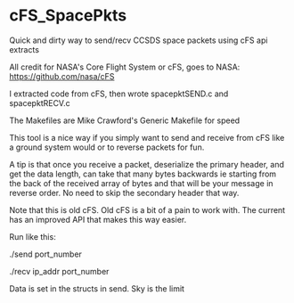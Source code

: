 # cFS_SpacePkts
Quick and dirty way to send/recv CCSDS space packets using cFS  api extracts

All credit for NASA's Core Flight System or cFS, goes to NASA:
https://github.com/nasa/cFS

I extracted code from cFS, then wrote spacepktSEND.c and spacepktRECV.c

The Makefiles are Mike Crawford's Generic Makefile for speed

This tool is a nice way if you simply want to send and receive from cFS like a
ground system would or to reverse packets for fun.

A tip is that once you receive a packet, deserialize the primary header, and get the
data length, can take that many bytes backwards ie starting from the back of the 
received array of bytes and that will be your message in reverse order. No need to
skip the secondary header that way.

Note that this is old cFS. Old cFS is a bit of a pain to work with. The current has an
improved API that makes this way easier.

Run like this:

./send port_number

./recv ip_addr port_number

Data is set in the structs in send. Sky is the limit

